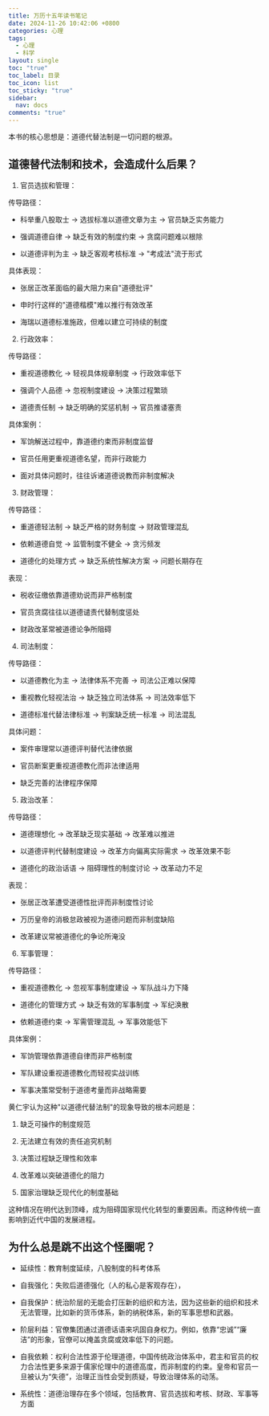 ```yaml
---
title: 万历十五年读书笔记
date: 2024-11-26 10:42:06 +0800
categories: 心理
tags:
  - 心理
  - 科学
layout: single
toc: "true"
toc_label: 目录
toc_icon: list
toc_sticky: "true"
sidebar:
  nav: docs
comments: "true"
---
```

本书的核心思想是：道德代替法制是一切问题的根源。

## 道德替代法制和技术，会造成什么后果？

1. 官员选拔和管理：

传导路径：

- 科举重八股取士 → 选拔标准以道德文章为主 → 官员缺乏实务能力

- 强调道德自律 → 缺乏有效的制度约束 → 贪腐问题难以根除

- 以道德评判为主 → 缺乏客观考核标准 → "考成法"流于形式

具体表现：

- 张居正改革面临的最大阻力来自"道德批评"

- 申时行这样的"道德楷模"难以推行有效改革

- 海瑞以道德标准施政，但难以建立可持续的制度

2. 行政效率：

传导路径：

- 重视道德教化 → 轻视具体规章制度 → 行政效率低下

- 强调个人品德 → 忽视制度建设 → 决策过程繁琐

- 道德责任制 → 缺乏明确的奖惩机制 → 官员推诿塞责

具体案例：

- 军饷解送过程中，靠道德约束而非制度监督

- 官员任用更重视道德名望，而非行政能力

- 面对具体问题时，往往诉诸道德说教而非制度解决

3. 财政管理：

传导路径：

- 重道德轻法制 → 缺乏严格的财务制度 → 财政管理混乱

- 依赖道德自觉 → 监管制度不健全 → 贪污频发

- 道德化的处理方式 → 缺乏系统性解决方案 → 问题长期存在

表现：

- 税收征缴依靠道德劝说而非严格制度

- 官员贪腐往往以道德谴责代替制度惩处

- 财政改革常被道德论争所阻碍

4. 司法制度：

传导路径：

- 以道德教化为主 → 法律体系不完善 → 司法公正难以保障

- 重视教化轻视法治 → 缺乏独立司法体系 → 司法效率低下

- 道德标准代替法律标准 → 判案缺乏统一标准 → 司法混乱

具体问题：

- 案件审理常以道德评判替代法律依据

- 官员断案更重视道德教化而非法律适用

- 缺乏完善的法律程序保障

5. 政治改革：

传导路径：

- 道德理想化 → 改革缺乏现实基础 → 改革难以推进

- 以道德评判代替制度建设 → 改革方向偏离实际需求 → 改革效果不彰

- 道德化的政治话语 → 阻碍理性的制度讨论 → 改革动力不足

表现：

- 张居正改革遭受道德性批评而非制度性讨论

- 万历皇帝的消极怠政被视为道德问题而非制度缺陷

- 改革建议常被道德化的争论所淹没

6. 军事管理：

传导路径：

- 重视道德教化 → 忽视军事制度建设 → 军队战斗力下降

- 道德化的管理方式 → 缺乏有效的军事制度 → 军纪涣散

- 依赖道德约束 → 军需管理混乱 → 军事效能低下

具体案例：

- 军饷管理依靠道德自律而非严格制度

- 军队建设重视道德教化而轻视实战训练

- 军事决策常受制于道德考量而非战略需要

黄仁宇认为这种"以道德代替法制"的现象导致的根本问题是：

1. 缺乏可操作的制度规范

2. 无法建立有效的责任追究机制

3. 决策过程缺乏理性和效率

4. 改革难以突破道德化的阻力

5. 国家治理缺乏现代化的制度基础

这种情况在明代达到顶峰，成为阻碍国家现代化转型的重要因素。而这种传统一直影响到近代中国的发展进程。​​​​​​​​​​​​​​​​


## 为什么总是跳不出这个怪圈呢？

- 延续性：教育制度延续，八股制度的科考体系

- 自我强化：失败后道德强化（人的私心是客观存在），

- 自我保护：统治阶层的无能会打压新的组织和方法，因为这些新的组织和技术无法管理，比如新的货币体系，新的纳税体系，新的军事思想和武器。

- 阶层利益：官僚集团通过道德话语来巩固自身权力。例如，依靠“忠诚”“廉洁”的形象，官僚可以掩盖贪腐或效率低下的问题。

- 自我依赖：权利合法性源于伦理道德，中国传统政治体系中，君主和官员的权力合法性更多来源于儒家伦理中的道德高度，而非制度的约束。皇帝和官员一旦被认为“失德”，治理正当性会受到质疑，导致治理体系的动荡。

- 系统性：道德治理存在多个领域，包括教育、官员选拔和考核、财政、军事等方面